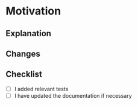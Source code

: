 <!-- Please provide an expressive pull request title as it will be listed in the release notes. -->

# Motivation

<!-- What is the motivation behind this pull request? -->

<!-- If there exists an issue that is resolved with this pull request, please link it here. If the
motivation is already lined out in the issue, linking the issue suffices. -->

## Explanation

<!-- How does this pull request attempt to solve the issue outlined in the motivation? -->

## Changes

<!-- Please list a summary of your changes. -->

## Checklist

<!-- Please make sure that you took care of the following: -->

- [ ] I added relevant tests
- [ ] I have updated the documentation if necessary
